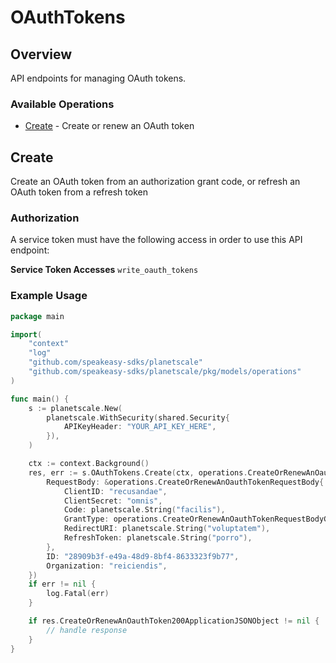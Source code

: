 # OAuthTokens

## Overview


<p>API endpoints for managing OAuth tokens.</p>


### Available Operations

* [Create](#create) - Create or renew an OAuth token

## Create


<p>Create an OAuth token from an authorization grant code, or refresh an OAuth token from a refresh token</p>

### Authorization
A service token   must have the following access   in order to use this API endpoint:

**Service Token Accesses**
  `write_oauth_tokens`



### Example Usage

```go
package main

import(
	"context"
	"log"
	"github.com/speakeasy-sdks/planetscale"
	"github.com/speakeasy-sdks/planetscale/pkg/models/operations"
)

func main() {
    s := planetscale.New(
        planetscale.WithSecurity(shared.Security{
            APIKeyHeader: "YOUR_API_KEY_HERE",
        }),
    )

    ctx := context.Background()
    res, err := s.OAuthTokens.Create(ctx, operations.CreateOrRenewAnOauthTokenRequest{
        RequestBody: &operations.CreateOrRenewAnOauthTokenRequestBody{
            ClientID: "recusandae",
            ClientSecret: "omnis",
            Code: planetscale.String("facilis"),
            GrantType: operations.CreateOrRenewAnOauthTokenRequestBodyGrantTypeEnumRefreshToken,
            RedirectURI: planetscale.String("voluptatem"),
            RefreshToken: planetscale.String("porro"),
        },
        ID: "28909b3f-e49a-48d9-8bf4-8633323f9b77",
        Organization: "reiciendis",
    })
    if err != nil {
        log.Fatal(err)
    }

    if res.CreateOrRenewAnOauthToken200ApplicationJSONObject != nil {
        // handle response
    }
}
```
